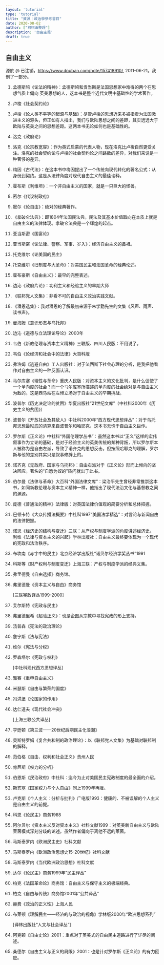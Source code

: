 ```yaml
---
layout: 'tutorial'
type: 'tutorial'
title: "資源｜政治學參考書目"
date: 2020-08-02
author: ["柯棋瀚整理"]
description: '自由主義'
draft: true
---
```


## 自由主义

源於 @ 已注销，https://www.douban.com/note/157418910/, 2011-06-21。我刪了一部分。

1. 孟德斯鸠《论法的精神》：孟德斯鸠和贡当斯是法国思想家中难得的两个在思想气质上偏向 英美思想的人，这本书是整个近代文明中基础性的学术著作。  

2. 卢梭《社会契约论》  

3. 卢梭《论人类不平等的起源与基础》：尽管卢梭的思想近来多被指责为法国激进主义的源头，但正如有人指出，我们与欧陆思想之间的差距，其实远远大于欧陆与英美之间的思想差距。这两本书无论如何也是基础性的。  

4. 洛克《政府论》  

5. 洛克《论宗教宽容》：作为英式启蒙的代表人物，现在洛克比卢梭自然更受关注。洛克的社会契约论与卢梭的社会契约论之间路数的差异，对我们来说是一种奢侈的差异。  

6. 梅因《古代法》：在这本书中梅因提出了一个传统向现代转化的著名公式：从身份到契约。这是从法律角度对现代自由主义的最佳诠释。  

7. 霍布斯《利维坦》：一个非自由主义的国家，就是一只巨大的怪兽。  

8. 密尔《代议制政府》  

9. 密尔《论自由》：绝对的经典著作。  

10. 《拿破仑法典》：即1804年法国民法典。民法及其基本价值取向在本质上就是自由主义的法律体现。拿破仑法典是一个辉煌的起点。  

11. 亚当斯密《国富论》  

12. 亚当斯密《论法律、警察、军事、岁入》：经济自由主义的鼻祖。  

13. 托克维尔《论美国的民主》  

14. 托克维尔《旧制度与大革命》：对美国民主和法国革命的经典论述。  

15. 霍布豪斯《自由主义》：最早的完整表述。  

16. 边沁《政府片论》：功利主义和经验主义的早期大师  

17. 《联邦党人文集》：非看不可的自由主义政治实践文献。  

18. 《潘恩选集》：我对潘恩的了解最初来源于朱学勤先生的文集《风声、雨声、读书声》。  

19. 曼海姆《意识形态与乌托邦》  

20. 边沁《道德与立法理论导论》2000年  

21. 韦伯《新教伦理与资本主义精神》三联版、四川人民版：不用说了。  

22. 韦伯《论经济和社会中的法律》大百科版  

23. 弗洛姆《逃避自由》工人出版社：对于法西斯下社会心理的分析，是我把他看作对自由主义的一种反面认识。 

24. 马尔库塞《理性与革命》重庆人民版：对资本主义的文化批判，是什么促使了一个单向度的社会？而一个马尔库塞所描述的单向度的社会绝对是与自由主义为敌的。这是西马站在左倾立场对于自由主义的早期挑战。  

25. 波普尔《历史决定论的贫困》华夏出版社“21世纪文库”（中社科2000年《历史主义的贫困》）  

26. 波普尔《开放社会及其敌人》中社科2000年“西方现代思想译丛”：对于乌托邦思想最彻底的清算来自波普尔和哈耶克，这本书无愧于自由主义巨作。  

27. 罗尔斯《正义论》中社科“外国伦理学丛书”：虽然这本书以“正义”这样的宏伟叙事作为立论的基础，是对于经验主义的英美传统的某种背叛，所以罗尔斯本人被称为是自由左派，导致了诺齐克的思想反击。但按照哈耶克的理解，罗尔斯与他的差别其实只是叙事修辞上的。  

28. 诺齐克《无政府、国家与乌托邦》：自由右派对于《正义论》形而上倾向的坚决回应。著名的“自愿为奴的”质问就出于此书。  

29. 伯尔曼《法律与革命》大百科“外国法律文库”：梁治平先生曾经非常推崇这本书，如同新教伦理与资本主义精神一样，他指出了现代法治文化与基督教之间的渊源。  

30. 庞德《普通法的精神》法律版：对英国法律价值观的简要分析和总体把握。  

31. 巴顿卡特《大众传播法概要》中社科1997“美国法学精选”：对言论与新闻自由的法律把握。  

32. 诺思《经济史的结构与变迁》三联：从产权与制度学派的角度讲述经济史。  
    利维《法律与资本主义的兴起》学林出版社：自由主义最终要体现为一个现代的宪政和法治秩序。  

33. 布坎南《赤字中的民主》北京经济学出版社“诺贝尔经济学奖丛书”1991  

34. 科斯等《财产权利与制度变迁》上海三联：产权与制度学派的经典文集。  

35. 弗里德曼《自由选择》商务馆。  

36. 弗里德曼《资本主义与自由》商务馆  

    [三联宪政译丛1999-2000]  

37. 艾尔斯特《宪政与民主》  

38. 弗里德里希《超验正义》：也是企图从宗教中寻找宪政的形上支持。  

39. 汤普森《宪法的政治理论》  

40. 詹宁斯《法与宪法》  

41. 维尔《宪法与分权》  

42. 罗森塔尔《宪政与权利》  

    [中社科现代西方思想译丛]  

43. 雅赛《重申自由主义》  

44. 米瑟斯《自由与繁荣的国度》  

45. 冯洪堡《论国家的作用》  

46. 达仁道夫《现代社会冲突》  

    [上海三联公共译丛]  

47. 亨廷顿《第三波——20世纪后期民主化浪潮》  

48. 奥斯特罗姆《复合共和制的政治理论》：以《联邦党人文集》为基础对联邦制的解释。  

49. 范伯格《自由、权利和社会正义》贵州人民  

50. 肯尼斯《权力的分析》  

51. 伯恩斯《民治政府》中社科：迄今为止对美国民主宪政制度的最全面的介绍。  

52. 斯宾塞《国家权力与个人自由》同上1999年再版。  

53. 卢克斯《个人主义：分析与批判》广电版1993：健康的、不被误解的个人主义是自由主义的前提。  

54. 科恩《论民主》商务1988  

55. 阿尔贝尔《资本主义反对资本主义》社科文献1999：对英美新自由主义与欧陆莱茵模式深刻分歧的论述。虽然作者偏向于离他不远的莱茵。  

56. 马斯泰罗内《欧洲民主史》社科文献  

57. 马斯泰罗内《欧洲政治思想史15-20世纪》社科文献  

58. 马斯泰罗内《当代欧洲政治思想》社科文献  

59. 达尔《论民主》商务1999年“民主译丛”  

60. 柏克《法国革命论》商务馆：自由主义与保守主义的极端经典。  

61. 柏克《自由与传统》商务馆2001年“公共译丛”  

62. 赫费《政治的正义性》上海人民  

63. 布莱顿《理解民主——经济的与政治的视角》学林版2000年“欧洲思想系列”  

    [译林出版社“人文与社会译丛”]  

64. 阿克顿《自由史论》2001：重点对于英美式的自由民主道路进行了详尽的阐述。  

65. 桑德尔《自由主义与正义的局限》2001：也是针对罗尔斯《正义论》的有力回应。  

    